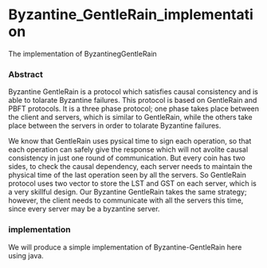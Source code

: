 # Byzantine_GentleRain_implementation
The implementation of ByzantinegGentleRain

### Abstract
Byzantine GentleRain is a protocol which satisfies causal consistency and is able to tolarate Byzantine failures. This protocol is based on GentleRain and PBFT protocols. It is a three phase protocol; one phase takes place between the client and servers, which is similar to GentleRain, while the others take place between the servers in order to tolarate Byzantine failures.  

We know that GentleRain uses pysical time to sign each operation, so that each operation can safely give the response which will not avolite causal consistency in just one round of communication. But every coin has two sides, to check the causal dependency, each server needs to maintain the physical time of the last operation seen by all the servers. So GentleRain protocol uses two vector to store the LST and GST on each server, which is a very skillful design. Our Byzantine GentleRain takes the same strategy; however, the client needs to communicate with all the servers this time, since every server may be a byzantine server.

### implementation

We will produce a simple implementation of Byzantine-GentleRain here using java. 
